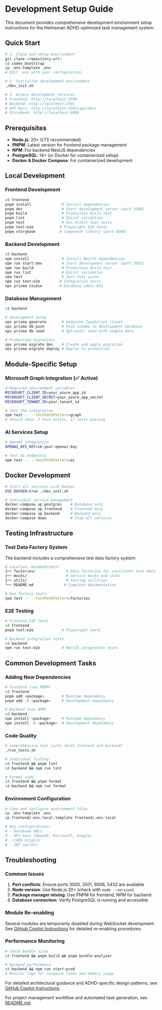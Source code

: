 # Development Setup Guide

This document provides comprehensive development environment setup instructions for the Helmsman ADHD-optimized task management system.

## Quick Start

```bash
# 1. Clone and setup environment
git clone <repository-url>
cd codex_bootstrap
cp .env.template .env
# Edit .env with your configuration

# 2. Initialize development environment
./dev_init.sh

# 3. Access development services
# Frontend: http://localhost:3500
# Backend: http://localhost:3501
# API Docs: http://localhost:3501/api/docs
# Storybook: http://localhost:6006
```

## Prerequisites

- **Node.js**: 20+ (LTS recommended)
- **PNPM**: Latest version for frontend package management
- **NPM**: For backend NestJS dependencies
- **PostgreSQL**: 14+ (or Docker for containerized setup)
- **Docker & Docker Compose**: For containerized development

## Local Development

### Frontend Development

```bash
cd frontend
pnpm install              # Install dependencies
pnpm dev                  # Start development server (port 3500)
pnpm build                # Production build test
pnpm lint                 # ESLint validation
pnpm test                 # Run Vitest test suite
pnpm test:e2e            # Playwright E2E tests
pnpm storybook           # Component library (port 6006)
```

### Backend Development

```bash
cd backend
npm install               # Install NestJS dependencies
npm run start:dev         # Start development server (port 3501)
npm run build             # Production build test
npm run lint              # ESLint validation
npm test                  # Jest test suite
npm run test:e2e         # Integration tests
npx prisma studio        # Database admin GUI
```

### Database Management

```bash
cd backend

# Development setup
npx prisma generate       # Generate TypeScript client
npx prisma db push        # Push schema to development database
npx prisma db seed        # Optional: seed with sample data

# Production migrations
npx prisma migrate dev    # Create and apply migration
npx prisma migrate deploy # Deploy to production
```

## Module-Specific Setup

### Microsoft Graph Integration (✅ Active)

```bash
# Required environment variables
MICROSOFT_CLIENT_ID=your_azure_app_id
MICROSOFT_CLIENT_SECRET=your_azure_app_secret
MICROSOFT_TENANT_ID=your_tenant_id

# Test the integration
npm test -- --testPathPattern=graph
# Should show: 3 test suites, 17 tests passing
```

### AI Services Setup

```bash
# OpenAI integration
OPENAI_API_KEY=sk-your-openai-key

# Test AI endpoints
npm test -- --testPathPattern=ai
```

## Docker Development

```bash
# Start all services with Docker
USE_DOCKER=true ./dev_init.sh

# Individual service management
docker-compose up postgres    # Database only
docker-compose up frontend    # Frontend only
docker-compose up backend     # Backend only
docker-compose down           # Stop all services
```

## Testing Infrastructure

### Test Data Factory System

The backend includes a comprehensive test data factory system:

```bash
# Location: backend/test/
├── factories/              # Data factories for consistent test data
├── mocks/                  # Service mocks and stubs
├── utils/                  # Testing utilities
└── README.md              # Complete documentation

# Run factory tests
npm test -- --testPathPattern=factories
```

### E2E Testing

```bash
# Frontend E2E tests
cd frontend
pnpm test:e2e             # Playwright tests

# Backend integration tests
cd backend
npm run test:e2e          # NestJS integration tests
```

## Common Development Tasks

### Adding New Dependencies

```bash
# Frontend (use PNPM)
cd frontend
pnpm add <package>        # Runtime dependency
pnpm add -D <package>     # Development dependency

# Backend (use NPM)
cd backend
npm install <package>     # Runtime dependency
npm install -D <package>  # Development dependency
```

### Code Quality

```bash
# Comprehensive test suite (both frontend and backend)
./run_tests.sh

# Individual linting
cd frontend && pnpm lint
cd backend && npm run lint

# Format code
cd frontend && pnpm format
cd backend && npm run format
```

### Environment Configuration

```bash
# Copy and configure environment files
cp .env.template .env
cp frontend/.env.local.template frontend/.env.local

# Key configurations:
# - Database URLs
# - API keys (OpenAI, Microsoft, Google)
# - CORS origins
# - JWT secrets
```

## Troubleshooting

### Common Issues

1. **Port conflicts**: Ensure ports 3500, 3501, 6006, 5432 are available
2. **Node version**: Use Node.js 20+ (check with `node --version`)
3. **Package manager mixing**: Use PNPM for frontend, NPM for backend
4. **Database connection**: Verify PostgreSQL is running and accessible

### Module Re-enabling

Several modules are temporarily disabled during WebSocket development. See [GitHub Copilot Instructions](.github/copilot-instructions.md#module-re-enabling-guidance) for detailed re-enabling procedures.

### Performance Monitoring

```bash
# Check bundle sizes
cd frontend && pnpm build && pnpm bundle-analyzer

# Backend performance
cd backend && npm run start:prod
# Monitor logs for response times and memory usage
```

For detailed architectural guidance and ADHD-specific design patterns, see [GitHub Copilot Instructions](.github/copilot-instructions.md).

For project management workflow and automated task generation, see [README.md](README.md#taskmaster).
